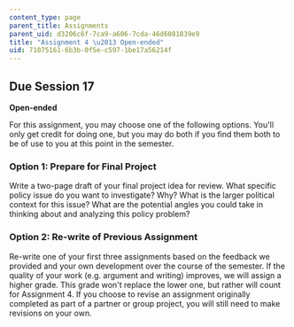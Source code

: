 ```yaml
---
content_type: page
parent_title: Assignments
parent_uid: d3206c6f-7ca9-a606-7cda-46d6081839e9
title: "Assignment 4 \u2013 Open-ended"
uid: 71075161-6b3b-0f5e-c597-1be17a56214f
---
```


Due Session 17
--------------

**Open-ended**

For this assignment, you may choose one of the following options. You'll only get credit for doing one, but you may do both if you find them both to be of use to you at this point in the semester.

### Option 1: Prepare for Final Project

Write a two-page draft of your final project idea for review. What specific policy issue do you want to investigate? Why? What is the larger political context for this issue? What are the potential angles you could take in thinking about and analyzing this policy problem?

### Option 2: Re-write of Previous Assignment

Re-write one of your first three assignments based on the feedback we provided and your own development over the course of the semester. If the quality of your work (e.g. argument and writing) improves, we will assign a higher grade. This grade won't replace the lower one, but rather will count for Assignment 4. If you choose to revise an assignment originally completed as part of a partner or group project, you will still need to make revisions on your own.